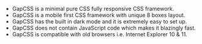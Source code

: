 <ul>
    <li>GapCSS is a minimal pure CSS fully responsive CSS framework.</li>
    <li>GapCSS is a mobile first CSS framework with unique 8 boxes layout.</li>
    <li>GapCSS has the built in dark mode and it is extremely easy to set up.</li>
    <li>GapCSS does not contain JavaScript code which makes it blazingly fast.</li>
    <li>GapCSS is compatible with old browsers i.e. Internet Explorer 10 & 11.</li>
</ul>

